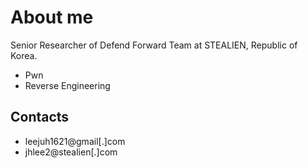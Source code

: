 # About me
Senior Researcher of Defend Forward Team at STEALIEN, Republic of Korea.   
- Pwn
- Reverse Engineering

## Contacts
- leejuh1621@gmail[.]com
- jhlee2@stealien[.]com
